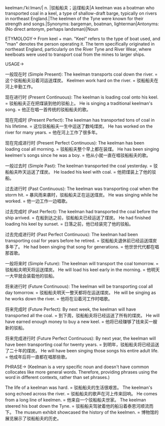 keelman:/ˈkiːlmən/| n. |驳船船夫；运煤船夫|A keelman was a boatman who transported coal in a keel, a type of shallow-draft barge, typically on rivers in northeast England.|The keelmen of the Tyne were known for their strength and songs.|Synonyms: bargeman, boatman, lighterman|Antonyms:  (No direct antonym, perhaps landsman)|Noun


ETYMOLOGY->
From keel + man.  "Keel" refers to the type of boat used, and "man" denotes the person operating it.  The term specifically originated in northeast England, particularly on the River Tyne and River Wear, where keelboats were used to transport coal from the mines to larger ships.


USAGE->

一般现在时 (Simple Present):
The keelman transports coal down the river. = 这个驳船船夫沿着河运送煤炭。
Keelmen work hard on the river. = 驳船船夫在河上辛勤工作。

现在进行时 (Present Continuous):
The keelman is loading coal onto his keel. = 驳船船夫正在把煤装到他的驳船上。
He is singing a traditional keelman's song. = 他正在唱一首传统的驳船船夫的歌。

现在完成时 (Present Perfect):
The keelman has transported tons of coal in his lifetime. = 这位驳船船夫一生中运送了数吨煤炭。
He has worked on the river for many years. = 他在河上工作了很多年。

现在完成进行时 (Present Perfect Continuous):
The keelman has been loading coal all morning. = 驳船船夫整个早上都在装煤。
He has been singing keelmen's songs since he was a boy. = 他从小就一直在唱驳船船夫的歌。

一般过去时 (Simple Past):
The keelman transported the coal yesterday. = 驳船船夫昨天运送了煤炭。
He loaded his keel with coal. = 他把煤装上了他的驳船。

过去进行时 (Past Continuous):
The keelman was transporting coal when the storm hit. = 暴风雨来袭时，驳船船夫正在运送煤炭。
He was singing while he worked. = 他一边工作一边唱歌。

过去完成时 (Past Perfect):
The keelman had transported the coal before the ship arrived. = 在船到达之前，驳船船夫已经运送了煤炭。
He had finished loading his keel by sunset. = 日落之前，他已经装完了他的驳船。

过去完成进行时 (Past Perfect Continuous):
The keelman had been transporting coal for years before he retired. = 驳船船夫退休前已经运送煤炭多年了。
He had been singing that song for generations. = 他世世代代都在唱那首歌。

一般将来时 (Simple Future):
The keelman will transport the coal tomorrow. = 驳船船夫明天将运送煤炭。
He will load his keel early in the morning. = 他明天一大早就会装载他的驳船。

将来进行时 (Future Continuous):
The keelman will be transporting coal all day tomorrow. = 驳船船夫明天一整天都将在运送煤炭。
He will be singing as he works down the river. = 他将在沿着河工作时唱歌。

将来完成时 (Future Perfect):
By next week, the keelman will have transported all the coal. = 到下周，驳船船夫将已经运送了所有的煤炭。
He will have earned enough money to buy a new keel. = 他将已经赚够了钱来买一艘新的驳船。

将来完成进行时 (Future Perfect Continuous):
By next year, the keelman will have been transporting coal for twenty years. = 到明年，驳船船夫将已经运送了二十年的煤炭。
He will have been singing those songs his entire adult life. = 他成年后将一直都在唱那些歌。


PHRASE->
(Keelman is a very specific noun and doesn't have common collocates like more general words.  Therefore, providing phrases using the word in different contexts, rather than set phrases.)

The life of a keelman was hard. = 驳船船夫的生活很艰苦。
The keelman's song echoed across the river. = 驳船船夫的歌声在河上传来回响。
He comes from a long line of keelmen. = 他来自一个驳船船夫世家。
The keelman steered his boat down the Tyne. = 驳船船夫驾驶着他的船沿着泰恩河顺流而下。
The museum exhibit showcased the history of the keelmen. = 博物馆的展览展示了驳船船夫的历史。
